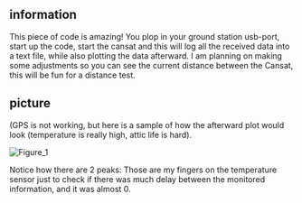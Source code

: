 ## information

This piece of code is amazing! You plop in your ground station usb-port, start up the code, start the cansat and this will log all the received data into a text file, while also plotting the data afterward. I am planning on making some adjustments so you can see the current distance between the Cansat, this will be fun for a distance test. 

## picture

(GPS is not working, but here is a sample of how the afterward plot would look (temperature is really high, attic life is hard).

![Figure_1](https://user-images.githubusercontent.com/25268098/122445812-35407380-cfa2-11eb-8ee4-9ee0942ef341.png)

Notice how there are 2 peaks: Those are my fingers on the temperature sensor just to check if there was much delay between the monitored information, and it was almost 0. 
